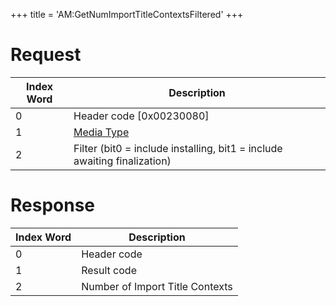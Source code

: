 +++
title = 'AM:GetNumImportTitleContextsFiltered'
+++

# Request

| Index Word | Description                                                              |
|------------|--------------------------------------------------------------------------|
| 0          | Header code \[0x00230080\]                                               |
| 1          | [Media Type](Filesystem_services#mediatype "wikilink")                   |
| 2          | Filter (bit0 = include installing, bit1 = include awaiting finalization) |

# Response

| Index Word | Description                     |
|------------|---------------------------------|
| 0          | Header code                     |
| 1          | Result code                     |
| 2          | Number of Import Title Contexts |
